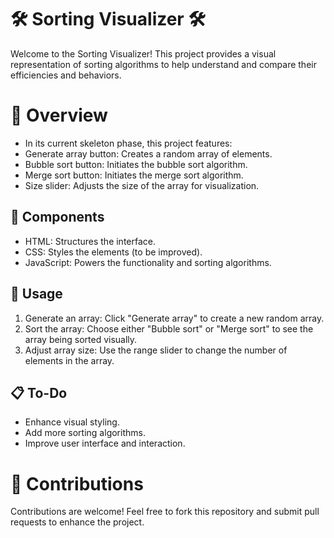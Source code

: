 # 🛠️ Sorting Visualizer 🛠️
Welcome to the Sorting Visualizer! This project provides a visual representation of sorting algorithms to help understand and compare their efficiencies and behaviors.
# 🎯 Overview
- In its current skeleton phase, this project features:
- Generate array button: Creates a random array of elements.
- Bubble sort button: Initiates the bubble sort algorithm.
- Merge sort button: Initiates the merge sort algorithm.
- Size slider: Adjusts the size of the array for visualization.

## 🧩 Components
- HTML: Structures the interface.
- CSS: Styles the elements (to be improved).
- JavaScript: Powers the functionality and sorting algorithms.
## 🚀 Usage
1. Generate an array: Click "Generate array" to create a new random array.
2. Sort the array: Choose either "Bubble sort" or "Merge sort" to see the array being sorted visually.
3. Adjust array size: Use the range slider to change the number of elements in the array.

## 📋 To-Do
* Enhance visual styling.
* Add more sorting algorithms.
* Improve user interface and interaction.

# 🤝 Contributions
Contributions are welcome! Feel free to fork this repository and submit pull requests to enhance the project.
